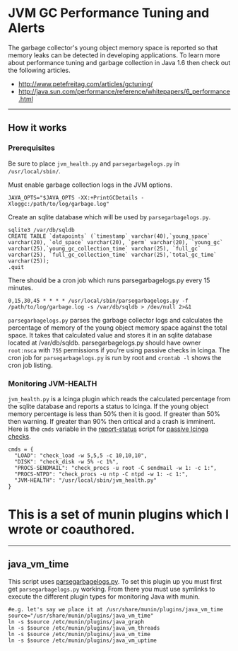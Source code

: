 # JVM GC Performance Tuning and Alerts

The garbage collector's young object memory space is reported so that memory leaks can be detected in developing applications.  To learn more about performance tuning and garbage collection in Java 1.6 then check out the following articles.

* http://www.petefreitag.com/articles/gctuning/
* http://java.sun.com/performance/reference/whitepapers/6_performance.html

---
## How it works

### Prerequisites

Be sure to place `jvm_health.py` and `parsegarbagelogs.py` in `/usr/local/sbin/`.

Must enable garbage collection logs in the JVM options.

    JAVA_OPTS="$JAVA_OPTS -XX:+PrintGCDetails -Xloggc:/path/to/log/garbage.log"

Create an sqlite database which will be used by `parsegarbagelogs.py`.


    sqlite3 /var/db/sqldb
    CREATE TABLE `datapoints` (`timestamp` varchar(40),`young_space` varchar(20), `old_space` varchar(20), `perm` varchar(20), `young_gc` varchar(25),`young_gc_collection_time` varchar(25), `full_gc` varchar(25), `full_gc_collection_time` varchar(25),`total_gc_time` varchar(25));
    .quit

There should be a cron job which runs parsegarbagelogs.py every 15 minutes.

    0,15,30,45 * * * * /usr/local/sbin/parsegarbagelogs.py -f /path/to/log/garbage.log -s /var/db/sqldb > /dev/null 2>&1


`parsegarbagelogs.py` parses the garbage collector logs and calculates the percentage of memory of the young object memory space against the total space. It takes that calculated value and stores it in an sqlite database located at /var/db/sqldb. parsegarbagelogs.py should have owner `root:nsca` with `755` permissions if you're using passive checks in Icinga. The cron job for `parsegarbagelogs.py` is run by root and `crontab -l` shows the cron job listing.

### Monitoring JVM-HEALTH

`jvm_health.py` is a Icinga plugin which reads the calculated percentage from the sqlite database and reports a status to Icinga. If the young object memory percentage is less than 50% then it is good. If greater than 50% then warning. If greater than 90% then critical and a crash is imminent. Here is the `cmds` variable in the [report-status](https://github.com/sag47/drexel-university/blob/master/icinga/scripts/report-status.py) script for [passive Icinga checks](http://docs.icinga.org/latest/en/passivechecks.html).

    cmds = {
      "LOAD": "check_load -w 5,5,5 -c 10,10,10",
      "DISK": "check_disk -w 5% -c 1%",
      "PROCS-SENDMAIL": "check_procs -u root -C sendmail -w 1: -c 1:",
      "PROCS-NTPD": "check_procs -u ntp -C ntpd -w 1: -c 1:",
      "JVM-HEALTH": "/usr/local/sbin/jvm_health.py"
    }



# This is a set of munin plugins which I wrote or coauthored.

---
## java\_vm\_time

This script uses [parsegarbagelogs.py](https://github.com/sag47/drexel-university/blob/master/icinga/plugins/jvm_health/).  To set this plugin up you must first get `parsegarbagelogs.py` working.  From there you must use symlinks to execute the different plugin types for monitoring Java with munin.

    #e.g. let's say we place it at /usr/share/munin/plugins/java_vm_time
    source="/usr/share/munin/plugins/java_vm_time"
    ln -s $source /etc/munin/plugins/java_graph
    ln -s $source /etc/munin/plugins/java_vm_threads
    ln -s $source /etc/munin/plugins/java_vm_time
    ln -s $source /etc/munin/plugins/java_vm_uptime


